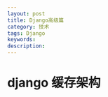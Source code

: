 ```yaml
---
layout: post
title: Django高级篇
category: 技术
tags: Django
keywords: 
description: 
---
```


# django 缓存架构
